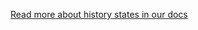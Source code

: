[Read more about history states in our docs](https://xstate.js.org/docs/guides/history.html#history)